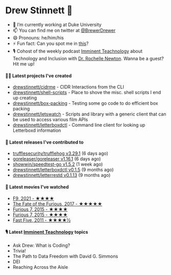 
# Drew Stinnett 👋

- 🔭 I’m currently working at Duke University
- 📫 You can find me on twitter at [@BrewerDrewer](https://twitter.com/BrewerDrewer)
- 😄 Pronouns: he/him/his
- ⚡ Fun fact: Can you spot me in [this](https://www.youtube.com/watch?v=oL9WnB0qHBA)?
- 🎙 Cohost of the weekly podcast [Imminent Teachnology](https://podcast.imminentteachnology.com/) about Technology and Inclusion with [Dr. Rochelle Newton](https://www.linkedin.com/in/drrochellenewton/). Wanna be a guest? Hit me up!

#### 👨‍💻 Latest projects I've created
- [drewstinnett/cidrme](https://github.com/drewstinnett/cidrme) - CIDR Interactions from the CLI
- [drewstinnett/shell-scripts](https://github.com/drewstinnett/shell-scripts) - Place to shove the misc. shell scripts I end up creating
- [drewstinnett/box-packing](https://github.com/drewstinnett/box-packing) - Testing some go code to do efficient box packing
- [drewstinnett/letswatch](https://github.com/drewstinnett/letswatch) - Scripts and library with a generic client that can be used to access various film APIs
- [drewstinnett/letterboxdctl](https://github.com/drewstinnett/letterboxdctl) - Command line client for looking up Letterboxd information

#### 🚀 Latest releases I've contributed to
- [trufflesecurity/trufflehog v3.29.1](https://github.com/trufflesecurity/trufflehog/releases/tag/v3.29.1) (6 days ago)
- [goreleaser/goreleaser v1.16.1](https://github.com/goreleaser/goreleaser/releases/tag/v1.16.1) (6 days ago)
- [showwin/speedtest-go v1.5.2](https://github.com/showwin/speedtest-go/releases/tag/v1.5.2) (1 week ago)
- [drewstinnett/letterboxdctl v0.1.5](https://github.com/drewstinnett/letterboxdctl/releases/tag/v0.1.5) (9 months ago)
- [drewstinnett/letterrestd v0.1.13](https://github.com/drewstinnett/letterrestd/releases/tag/v0.1.13) (9 months ago)

#### 🍿 Latest movies I've watched
- [F9, 2021 - ★★★★](https://letterboxd.com/mondodrew/film/f9/1/)
- [The Fate of the Furious, 2017 - ★★★★★](https://letterboxd.com/mondodrew/film/the-fate-of-the-furious/2/)
- [Furious 7, 2015 - ★★★★](https://letterboxd.com/mondodrew/film/furious-7/3/)
- [Furious 7, 2015 - ★★★★](https://letterboxd.com/mondodrew/film/furious-7/2/)
- [Fast Five, 2011 - ★★★★½](https://letterboxd.com/mondodrew/film/fast-five/2/)

#### 🎙 Latest [Imminent Teachnology](https://podcast.imminentteachnology.com/) topics
- Ask Drew: What is Coding?
- Trivia!
- The Path to Data Freedom with David G. Simmons
- DEI
- Reaching Across the Aisle
